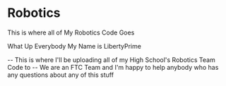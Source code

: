 # Robotics
This is where all of My Robotics Code Goes

What Up Everybody
My Name is LibertyPrime

-- This is where I'll be uploading all of my High School's Robotics Team Code to --
We are an FTC Team and I'm happy to help anybody who has any questions about any of this stuff
